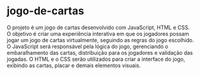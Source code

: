 # jogo-de-cartas

O projeto é um jogo de cartas desenvolvido com JavaScript, HTML e CSS. O objetivo é criar uma
experiência interativa em que os jogadores possam jogar um jogo de cartas virtualmente, seguindo 
as regras do jogo escolhido. O JavaScript será responsável pela lógica do jogo, gerenciando o 
embaralhamento das cartas, distribuição para os jogadores e validação das jogadas.
O HTML e o CSS serão utilizados para criar a interface do jogo, exibindo as cartas, placar e demais elementos visuais.
